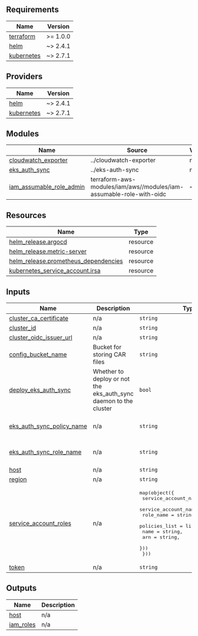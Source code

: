 <!-- BEGIN_TF_DOCS -->
## Requirements

| Name | Version |
|------|---------|
| <a name="requirement_terraform"></a> [terraform](#requirement\_terraform) | >= 1.0.0 |
| <a name="requirement_helm"></a> [helm](#requirement\_helm) | ~> 2.4.1 |
| <a name="requirement_kubernetes"></a> [kubernetes](#requirement\_kubernetes) | ~> 2.7.1 |

## Providers

| Name | Version |
|------|---------|
| <a name="provider_helm"></a> [helm](#provider\_helm) | ~> 2.4.1 |
| <a name="provider_kubernetes"></a> [kubernetes](#provider\_kubernetes) | ~> 2.7.1 |

## Modules

| Name | Source | Version |
|------|--------|---------|
| <a name="module_cloudwatch_exporter"></a> [cloudwatch\_exporter](#module\_cloudwatch\_exporter) | ../cloudwatch-exporter | n/a |
| <a name="module_eks_auth_sync"></a> [eks\_auth\_sync](#module\_eks\_auth\_sync) | ../eks-auth-sync | n/a |
| <a name="module_iam_assumable_role_admin"></a> [iam\_assumable\_role\_admin](#module\_iam\_assumable\_role\_admin) | terraform-aws-modules/iam/aws//modules/iam-assumable-role-with-oidc | ~> 4.0 |

## Resources

| Name | Type |
|------|------|
| [helm_release.argocd](https://registry.terraform.io/providers/hashicorp/helm/latest/docs/resources/release) | resource |
| [helm_release.metric-server](https://registry.terraform.io/providers/hashicorp/helm/latest/docs/resources/release) | resource |
| [helm_release.prometheus_dependencies](https://registry.terraform.io/providers/hashicorp/helm/latest/docs/resources/release) | resource |
| [kubernetes_service_account.irsa](https://registry.terraform.io/providers/hashicorp/kubernetes/latest/docs/resources/service_account) | resource |

## Inputs

| Name | Description | Type | Default | Required |
|------|-------------|------|---------|:--------:|
| <a name="input_cluster_ca_certificate"></a> [cluster\_ca\_certificate](#input\_cluster\_ca\_certificate) | n/a | `string` | n/a | yes |
| <a name="input_cluster_id"></a> [cluster\_id](#input\_cluster\_id) | n/a | `string` | n/a | yes |
| <a name="input_cluster_oidc_issuer_url"></a> [cluster\_oidc\_issuer\_url](#input\_cluster\_oidc\_issuer\_url) | n/a | `string` | n/a | yes |
| <a name="input_config_bucket_name"></a> [config\_bucket\_name](#input\_config\_bucket\_name) | Bucket for storing CAR files | `string` | n/a | yes |
| <a name="input_deploy_eks_auth_sync"></a> [deploy\_eks\_auth\_sync](#input\_deploy\_eks\_auth\_sync) | Whether to deploy or not the eks\_auth\_sync daemon to the cluster | `bool` | `true` | no |
| <a name="input_eks_auth_sync_policy_name"></a> [eks\_auth\_sync\_policy\_name](#input\_eks\_auth\_sync\_policy\_name) | n/a | `string` | `"eks-auth-sync-policy"` | no |
| <a name="input_eks_auth_sync_role_name"></a> [eks\_auth\_sync\_role\_name](#input\_eks\_auth\_sync\_role\_name) | n/a | `string` | `"eks-auth-sync-role"` | no |
| <a name="input_host"></a> [host](#input\_host) | n/a | `string` | n/a | yes |
| <a name="input_region"></a> [region](#input\_region) | n/a | `string` | n/a | yes |
| <a name="input_service_account_roles"></a> [service\_account\_roles](#input\_service\_account\_roles) | n/a | <pre>map(object({<br>    service_account_name      = string,<br>    service_account_namespace = string,<br>    role_name                 = string<br>    policies_list = list(object({<br>      name = string,<br>      arn  = string,<br>    }))<br>  }))</pre> | n/a | yes |
| <a name="input_token"></a> [token](#input\_token) | n/a | `string` | n/a | yes |

## Outputs

| Name | Description |
|------|-------------|
| <a name="output_host"></a> [host](#output\_host) | n/a |
| <a name="output_iam_roles"></a> [iam\_roles](#output\_iam\_roles) | n/a |
<!-- END_TF_DOCS -->